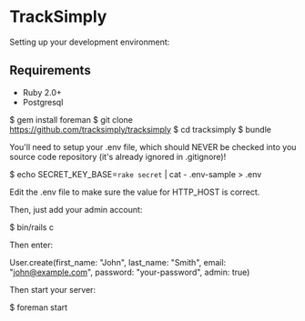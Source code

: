 # TrackSimply

Setting up your development environment:

## Requirements

- Ruby 2.0+
- Postgresql

$ gem install foreman
$ git clone https://github.com/tracksimply/tracksimply
$ cd tracksimply
$ bundle

You'll need to setup your .env file, which should NEVER be checked into
you source code repository (it's already ignored in .gitignore)!

$ echo SECRET_KEY_BASE=`rake secret` | cat - .env-sample > .env

Edit the .env file to make sure the value for HTTP_HOST is correct.

Then, just add your admin account:

$ bin/rails c

Then enter:

User.create(first_name: "John", last_name: "Smith", email: "john@example.com", password: "your-password", admin: true)

Then start your server:

$ foreman start
